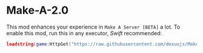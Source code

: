 # Make-A-2.0
This mod enhances your experience in `Make A Server [BETA]` a lot.
To enable this mod, run this in any executor, *Swift* recommended:
```lua
loadstring(game:HttpGet("https://raw.githubusercontent.com/dexuujs/Make-A-2.0/refs/heads/main/main.lua"))()
```
